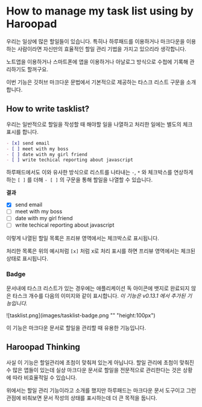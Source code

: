 # How to manage my task list using by Haroopad

우리는 일상에 많은 할일들이 있습니다. 특히나 하루패드를 이용하거나 마크다운을 이용하는 사람이라면 자신만의 효율적인 할일 관리 기법을 가지고 있으리라 생각합니다.

노트앱을 이용하거나 스마트폰에 앱을 이용하거나 아날로그 방식으로 수첩에 기록해 관리하기도 할꺼구요.

이번 기능은 깃허브 마크다운 문법에서 기본적으로 제공하는 타스크 리스트 구문을 소개합니다.

## How to write tasklist?

우리는 일반적으로 할일을 작성할 때 해야할 일을 나열하고 처리한 일에는 별도의 체크 표시를 합니다.

```markdown
- [x] send email
- [ ] meet with my boss
- [ ] date with my girl friend
- [ ] write techical reporting about javascript
```

하루패드에서도 이와 유사한 방식으로 리스트를 나타내는 `-`, `*` 와 체크박스를 연상하게 하는 `[ ]` 를 더해 `- [ ]` 의 구문을 통해 할일을 나열할 수 있습니다.

**결과**

- [x] send email
- [ ] meet with my boss
- [ ] date with my girl friend
- [ ] write techical reporting about javascript

이렇게 나열된 할일 목록은 프리뷰 영역에서는 체크박스로 표시됩니다.

처리한 목록은 위의 예시처럼 `[x]` 처럼 x로 처리 표시를 하면 프리뷰 영역에서는 체크된 상태로 표시됩니다.

### Badge

문서내에 타스크 리스트가 있는 경우에는 애플리케이션 독 아이콘에 뱃지로 완료되지 않은 타스크 개수를 다음의 이미지와 같이 표시합니다. *이 기능은 v0.13.1 에서 추가된 기능입니다.*

![tasklist.png](images/tasklist-badge.png "" "height:100px")

이 기능은 마크다운 문서로 할일을 관리할 때 유용한 기능입니다.



## Haroopad Thinking

사실 이 기능은 할일관리에 초첨이 맞춰져 있는게 아닙니다. 할일 관리에 초첨이 맞춰진 수 많은 앱들이 있는데 실상 마크다운 문서로 할일을 전문적으로 관리한다는 것은 상황에 따라 비효율적일 수 있습니다.

위에서는 할일 관리 기능이라고 소개를 했지만 하루패드는 마크다운 문서 도구이고 그런 관점에 비춰보면 문서 작성의 상태를 표시하는데 더 큰 목적을 둡니다. 